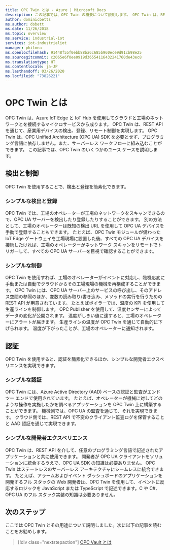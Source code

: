 ```yaml
---
title: OPC Twin とは - Azure | Microsoft Docs
description: この記事では、OPC Twin の概要について説明します。 OPC Twin は、REST API を通じて、産業用デバイスの検出、登録、リモート制御を実現します。
author: dominicbetts
ms.author: dobett
ms.date: 11/26/2018
ms.topic: overview
ms.service: industrial-iot
services: iot-industrialiot
manager: philmea
ms.openlocfilehash: 91448f55f0ebb88ba6c685b960ece9d91cb98e25
ms.sourcegitcommit: c2065e6f0ee0919d36554116432241760de43ec8
ms.translationtype: HT
ms.contentlocale: ja-JP
ms.lasthandoff: 03/26/2020
ms.locfileid: "73826221"
---
```

# <a name="what-is-opc-twin"></a>OPC Twin とは

OPC Twin は、Azure IoT Edge と IoT Hub を使用してクラウドと工場のネットワークとを接続するマイクロサービスから成ります。 OPC Twin は、REST API を通じて、産業用デバイスの検出、登録、リモート制御を実現します。 OPC Twin は、OPC Unified Architecture (OPC UA) SDK を必要とせず、プログラミング言語に依存しません。また、サーバーレス ワークフローに組み込むことができます。 この記事では、OPC Twin のいくつかのユース ケースを説明します。

## <a name="discovery-and-control"></a>検出と制御
OPC Twin を使用することで、検出と登録を簡素化できます。

### <a name="simple-discovery-and-registration"></a>シンプルな検出と登録
OPC Twin では、工場のオペレーターが工場のネットワークをスキャンできるので、OPC UA サーバーを検出したり登録したりすることができます。 別の方法として、工場のオペレーターは既知の検出 URL を使用して OPC UA デバイスを手動で登録することもできます。 たとえば、OPC Twin モジュールが備わった IoT Edge ゲートウェイを工場現場に設置した後、すべての OPC UA デバイスを接続したければ、工場のオペレーターがネットワーク スキャンをリモートでトリガーして、すべての OPC UA サーバーを目視で確認することができます。 

### <a name="simple-control"></a>シンプルな制御
OPC Twin を使用すれば、工場のオペレーターがイベントに対応し、臨機応変に手動または自動でクラウドからその工場現場の機械を再構成することができます。 OPC Twin には、OPC UA サーバー上のサービスの呼び出し、そのアドレス空間の参照のほか、変数の読み取り/書き込み、メソッドの実行を行うための REST API が用意されています。 たとえばボイラーでは、温度の KPI を使用して生産ラインを制御します。 OPC Publisher を使用して、温度センサーによってデータの変化が公開されます。 温度がしきい値に達すると、工場のオペレーターにアラートが届きます。 生産ラインの温度が OPC Twin を通じて自動的に下げられます。 温度が下がったことが、工場のオペレーターに通知されます。

## <a name="authentication"></a>認証
OPC Twin を使用すると、認証を簡素化できるほか、シンプルな開発者エクスペリエンスを実現できます。

### <a name="simple-authentication"></a>シンプルな認証 
OPC Twin には、Azure Active Directory (AAD) ベースの認証と監査がエンド ツー エンドで使用されています。 たとえば、オペレーターが機械に対してどのような操作を実施したかを調べるアプリケーションを OPC Twin 上に構築することができます。 機械側では、OPC UA の監査を通じて、それを実現できます。 クラウド側では、REST API で不変のクライアント監査ログを保管することと AAD 認証を通じて実現できます。

### <a name="simple-developer-experience"></a>シンプルな開発者エクスペリエンス 
OPC Twin は、REST API を介して、任意のプログラミング言語で記述されたアプリケーションと共に使用できます。 開発者が OPC UA クライアントをソリューションに統合するうえで、OPC UA SDK の知識は必要ありません。 OPC Twin はステートレスのサーバーレス アーキテクチャにシームレスに統合できます。 たとえば、アラームおよびイベント ダッシュボードのアプリケーションを開発するフル スタックの Web 開発者は、OPC Twin を使用して、イベントに反応するロジックを JavaScript または TypeScript で記述できます。C や C#、OPC UA のフル スタック実装の知識は必要ありません。 

## <a name="next-steps"></a>次のステップ

ここでは OPC Twin とその用途について説明しました。次に以下の記事を読むことをお勧めします。

> [!div class="nextstepaction"]
> [OPC Vault とは](overview-opc-vault.md)
